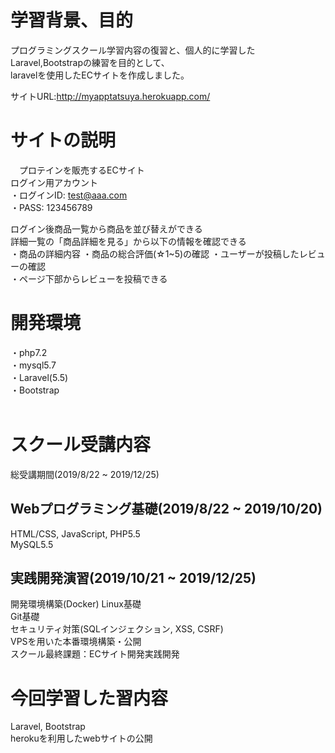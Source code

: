 # 学習背景、目的
 プログラミングスクール学習内容の復習と、個人的に学習したLaravel,Bootstrapの練習を目的として、  
 laravelを使用したECサイトを作成しました。  
 
 サイトURL:http://myapptatsuya.herokuapp.com/  

           
# サイトの説明
　プロテインを販売するECサイト  
  ログイン用アカウント  
    ・ログインID: test@aaa.com  
    ・PASS:      123456789  
   
   ログイン後商品一覧から商品を並び替えができる  
   詳細一覧の「商品詳細を見る」から以下の情報を確認できる  
   ・商品の詳細内容
   ・商品の総合評価(☆1~5)の確認
   ・ユーザーが投稿したレビューの確認  
   ・ページ下部からレビューを投稿できる
    
# 開発環境
  ・php7.2  
  ・mysql5.7  
  ・Laravel(5.5)  
  ・Bootstrap  
<br>

# スクール受講内容
総受講期間(2019/8/22 ~ 2019/12/25)

## Webプログラミング基礎(2019/8/22 ~ 2019/10/20)
HTML/CSS, JavaScript, PHP5.5  
MySQL5.5  

## 実践開発演習(2019/10/21 ~ 2019/12/25)
開発環境構築(Docker)  Linux基礎  
Git基礎  
セキュリティ対策(SQLインジェクション, XSS, CSRF)  
VPSを用いた本番環境構築・公開  
スクール最終課題：ECサイト開発実践開発  

# 今回学習した習内容
Laravel, Bootstrap  
herokuを利用したwebサイトの公開
